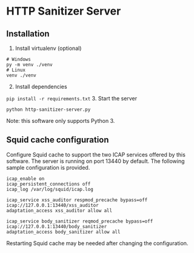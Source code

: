 # HTTP Sanitizer Server
## Installation
1. Install virtualenv (optional)
```
# Windows
py -m venv ./venv
# Linux
venv ./venv
```
2. Install dependencies

`pip install -r requirements.txt`
3. Start the server

`python http-sanitizer-server.py`

Note: this software only supports Python 3.
## Squid cache configuration
Configure Squid cache to support the two ICAP services offered by this software. The server is running on port 13440 
by default. The following sample configuration is provided.
```
icap_enable on
icap_persistent_connections off
icap_log /var/log/squid/icap.log

icap_service xss_auditor respmod_precache bypass=off icap://127.0.0.1:13440/xss_auditor
adaptation_access xss_auditor allow all

icap_service body_sanitizer reqmod_precache bypass=off icap://127.0.0.1:13440/body_sanitizer
adaptation_access body_sanitizer allow all
```
Restarting Squid cache may be needed after changing the configuration.
